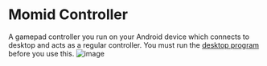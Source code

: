# Momid Controller
A gamepad controller you run on your Android device which connects to desktop and acts as a regular controller.
You must run the [desktop program](https://github.com/momid3/MomidControllerServer) before you use this. 
![image](https://github.com/user-attachments/assets/6f9520cd-2029-43da-b4cc-809dbef6103c)
